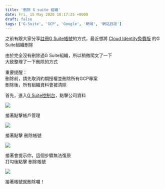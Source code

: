 ```yaml
---
title: '刪除 G suite 組織'
date: Fri, 15 May 2020 18:17:25 +0000
draft: false
tags: ['G-Suite', 'GCP', 'Google', '網域', '網站日誌']
---
```


之前有跟大家分享[註冊G Suite帳號](https://blog.steveyi.net/register-gsuite/)的方式，最近想將 [Cloud Identity免費版](https://support.google.com/cloudidentity/answer/7319251?hl=zh-Hant) 的G Suite組織刪除

由於完全沒有刪除過G Suite組織，所以稍微爬文了一下  
大致整理了一下刪除的方式

重要提醒：  
刪除前，請先取消約期授權並刪除所有GCP專案  
刪除後，所有組織資料會被清除

首先，進入[G Suite控制台](https://admin.google.com)，點擊公司資料

![](https://static-a1.steveyi.net/media/blog/2020051515401915.png)

接著點擊帳戶管理

![](https://static-a1.steveyi.net/media/blog/2020051515404022.png)

接著點擊 刪除帳號

![](https://static-a1.steveyi.net/media/blog/2020051515411434.png)

接著會提示你，這個步驟無法復原  
打勾後點擊 刪除帳號

![](https://static-a1.steveyi.net/media/blog/2020051515413046.png)

接著帳號就刪除囉！